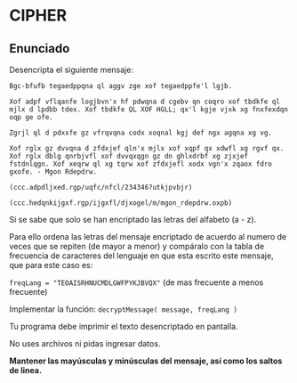 # CIPHER

## Enunciado

Desencripta el siguiente mensaje:

```
Bgc-bfufb tegaedppqna ql aggv zge xof tegaedppfe'l lgjb.

Xof adpf vflqanfe logjbvn'x hf pdwqna d cgebv qn coqro xof tbdkfe ql mjlx d lpdbb tdex. Xof tbdkfe QL XOF HGLL; qx'l kgje vjxk xg fnxfexdqn oqp ge ofe.

Zgrjl ql d pdxxfe gz vfrqvqna codx xoqnal kgj def ngx agqna xg vg.

Xof rglx gz dvvqna d zfdxjef qln'x mjlx xof xqpf qx xdwfl xg rgvf qx. Xof rglx dblg qnrbjvfl xof dvvqxqgn gz dn ghlxdrbf xg zjxjef fstdnlqgn. Xof xeqrw ql xg tqrw xof zfdxjefl xodx vgn'x zqaox fdro gxofe. - Mgon Rdepdrw.

(ccc.adpdljxed.rgp/uqfc/nfcl/234346?utkjpvbjr)

(ccc.hedqnkijgxf.rgp/ijgxfl/djxogel/m/mgon_rdepdrw.oxpb)
```
Si se sabe que solo se han encriptado las letras del alfabeto (a - z).

Para ello ordena las letras del mensaje encriptado de acuerdo al numero de veces que se repiten (de mayor a menor) y compáralo con la tabla de frecuencia de caracteres del lenguaje en que esta escrito este mensaje, que para este caso es:

`freqLang = "TEOAISRHNUCMDLGWFPYKJBVQX"` (de mas frecuente a menos frecuente)

Implementar la función: `decryptMessage( message, freqLang )`

Tu programa debe imprimir el texto desencriptado en pantalla.

No uses archivos ni pidas ingresar datos.

**Mantener las mayúsculas y minúsculas del mensaje, así como los saltos de linea.**

